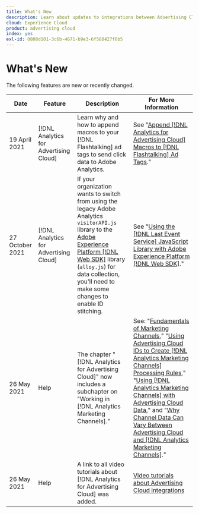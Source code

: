 ```yaml
---
title: What's New
description: Learn about updates to integrations between Advertising Cloud and other products and services in Adobe Experience Cloud.
cloud: Experience Cloud
product: advertising cloud
index: yes
exl-id: 0808d101-3c6b-4671-b9e3-6f588427f8b5
---
```

# What's New

The following features are new or recently changed.

| Date | Feature | Description | For More Information |
| ---- | ------- | ----------- | -------------------- |
| 19 April 2021 | [!DNL Analytics for Advertising Cloud] | Learn why and how to append macros to your [!DNL Flashtalking] ad tags to send click data to Adobe Analytics. | See "[Append [!DNL Analytics for Advertising Cloud] Macros to [!DNL Flashtalking] Ad Tags](/help/integrations/analytics/macros-flashtalking.md)." |
| 27 October 2021 | [!DNL Analytics for Advertising Cloud] | If your organization wants to switch from using the legacy Adobe Analytics `visitorAPI.js` library to the [Adobe Experience Platform [!DNL Web SDK]](https://experienceleague.adobe.com/docs/experience-platform/edge/home.html) library (`alloy.js`) for data collection, you'll need to make some changes to enable ID stitching. | See "[Using the [!DNL Last Event Service] JavaScript Library with Adobe Experience Platform [!DNL Web SDK]](/help/integrations/analytics/web-sdk.md)." |
| 26 May 2021 | Help | The chapter "[!DNL Analytics for Advertising Cloud]" now includes a subchapter on "Working in [!DNL Analytics Marketing Channels]." | See: "[Fundamentals of Marketing Channels](/help/integrations/analytics/marketing-channels/mc-overview.md)," "[Using Advertising Cloud IDs to Create [!DNL Analytics Marketing Channels] Processing Rules](/help/integrations/analytics/marketing-channels/mc-ids.md)," "[Using [!DNL Analytics Marketing Channels] with Advertising Cloud Data](/help/integrations/analytics/marketing-channels/mc-ac-data.md)," and "[Why Channel Data Can Vary Between Advertising Cloud and [!DNL Analytics Marketing Channels]](/help/integrations/analytics/marketing-channels/mc-data-variances.md)." |
| 26 May 2021 | Help | A link to all video tutorials about [!DNL Analytics for Advertising Cloud] was added. | [Video tutorials about Advertising Cloud integrations](https://experienceleague.adobe.com/docs/advertising-cloud-learn/tutorials/overview.html) |

<!-- At some point, just make this an overview page instead?

Adobe Advertising Cloud is integrated with the following Adobe Experience Cloud products:

* [Adobe Analytics](/help/integrations/analytics/overview.md)

* Adobe Audience Manager

* Adobe Campaign (Advertising Cloud Search only)

* Adobe Experience Cloud Device Co-op
 -->

